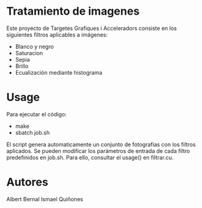 # Tratamiento de imagenes
Este proyecto de Targetes Grafiques i Acceleradors consiste en los siguientes filtros aplicables a imágenes:
- Blanco y negro
- Saturacion
- Sepia
- Brillo
- Ecualización mediante histograma

# Usage
Para ejecutar el código:
- make 
- sbatch job.sh

El script genera automaticamente un conjunto de fotografias con los filtros aplicados.
Se pueden modificar los parámetros de entrada de cada filtro predefinidos en job.sh. Para ello, consultar el usage() en filtrar.cu.

# Autores
Albert Bernal 
Ismael Quiñones
